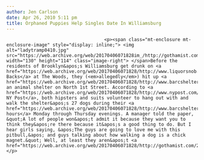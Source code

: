 ```yaml
---
author: Jen Carlson
date: Apr 26, 2010 5:11 pm
title: Orphaned Puppies Help Singles Date In Williamsburg
---
```


	
										<p><span class="mt-enclosure mt-enclosure-image" style="display: inline;"> <img alt="ladytramp0410.jpg" src="https://web.archive.org/web/20170406071828im_/http://gothamist.com/attachments/arts_jen/ladytramp0410.jpg" width="130" height="114" class="image-right"> </span>Before the residents of Brooklyn&apos;s Williamsburg get drunk on <a href="https://web.archive.org/web/20170406071828/http://www.liquorsnob.com/archives/2010/02/pickle_back_shot_jamesons_and_pickle_juice.php">Pickle Backs</a> at The Woods, they (<em>allegedly</em>) hit up <a href="https://web.archive.org/web/20170406071828/http://www.barcshelter.org/">BARC</a>, an animal shelter on North 1st Street. According to <a href="https://web.archive.org/web/20170406071828/http://www.nypost.com/p/news/local/brooklyn/singles_picking_up_after_their_pooches_gONT918sqvqMetiIDNedxJ">the NY Post</a>, both hipsters and suits volunteer to hang out with and walk the shelter&apos;s 27 dogs during their <a href="https://web.archive.org/web/20170406071828/http://www.barcshelter.org/volunteer/index.html">open hours</a> Monday through Thursday evenings. A manager told the paper, &quot;A lot of people won&apos;t admit it because they want you to think they&apos;re there because it&apos;s a good thing to do. But I hear girls saying, &apos;The guys are going to love me with this pitbull,&apos; and guys talking about how walking a dog is a chick magnet.&quot; Well, at least they aren&apos;t <a href="https://web.archive.org/web/20170406071828/http://gothamist.com/2010/04/26/dognapping.php">dognapping</a>.</p>					
										
									
				